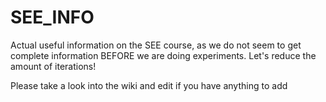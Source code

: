SEE_INFO
========

Actual useful information on the SEE course, as we do not seem to get complete information BEFORE we are doing experiments. Let's reduce the amount of iterations!

Please take a look into the wiki and edit if you have anything to add
